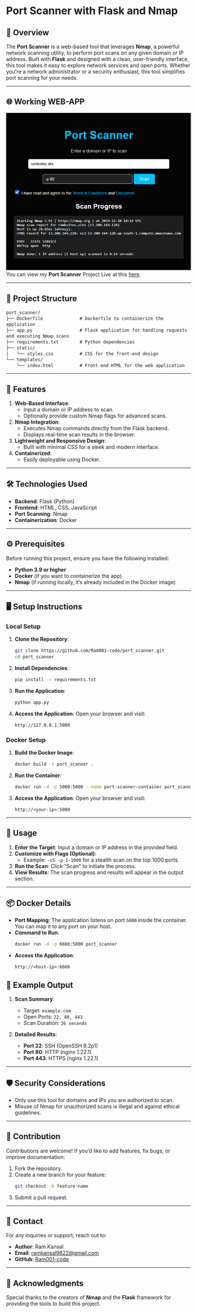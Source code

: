 # Port Scanner with Flask and Nmap

## 📖 Overview

The **Port Scanner** is a web-based tool that leverages **Nmap**, a powerful network scanning utility, to perform port scans on any given domain or IP address. Built with **Flask** and designed with a clean, user-friendly interface, this tool makes it easy to explore network services and open ports. Whether you're a network administrator or a security enthusiast, this tool simplifies port scanning for your needs.

---

## 🌐 Working WEB-APP

![Screenshot](screenshot.png)
You can view my **Port Scanner** Project Live at this [here](https://ports.ramksites.site/).

---

## 📂 Project Structure

```
port_scanner/
├── Dockerfile              # Dockerfile to containerize the application
├── app.py                  # Flask application for handling requests and executing Nmap scans
├── requirements.txt        # Python dependencies
├── static/
│   └── styles.css          # CSS for the front-end design
└── templates/
    └── index.html          # Front-end HTML for the web application
```

---

## 🚀 Features

1. **Web-Based Interface**:
   - Input a domain or IP address to scan.
   - Optionally provide custom Nmap flags for advanced scans.
2. **Nmap Integration**:
   - Executes Nmap commands directly from the Flask backend.
   - Displays real-time scan results in the browser.
3. **Lightweight and Responsive Design**:
   - Built with minimal CSS for a sleek and modern interface.
4. **Containerized**:
   - Easily deployable using Docker.

---

## 🛠️ Technologies Used

- **Backend**: Flask (Python)
- **Frontend**: HTML, CSS, JavaScript
- **Port Scanning**: Nmap
- **Containerization**: Docker

---

## ⚙️ Prerequisites

Before running this project, ensure you have the following installed:

- **Python 3.9 or higher**
- **Docker** (if you want to containerize the app)
- **Nmap** (if running locally, it’s already included in the Docker image)

---

## 🖥️ Setup Instructions

### Local Setup

1. **Clone the Repository**:
   ```bash
   git clone https://github.com/Ram001-code/port_scanner.git
   cd port_scanner
   ```

2. **Install Dependencies**:
   ```bash
   pip install -r requirements.txt
   ```

3. **Run the Application**:
   ```bash
   python app.py
   ```

4. **Access the Application**:
   Open your browser and visit:
   ```
   http://127.0.0.1:5000
   ```

### Docker Setup

1. **Build the Docker Image**:
   ```bash
   docker build -t port_scanner .
   ```

2. **Run the Container**:
   ```bash
   docker run -d -p 5000:5000 --name port-scanner-container port_scanner
   ```

3. **Access the Application**:
   Open your browser and visit:
   ```
   http://<your-ip>:5000
   ```

---

## 🧰 Usage

1. **Enter the Target**: Input a domain or IP address in the provided field.
2. **Customize with Flags (Optional)**:
   - Example: `-sS -p 1-1000` for a stealth scan on the top 1000 ports.
3. **Run the Scan**: Click "Scan" to initiate the process.
4. **View Results**: The scan progress and results will appear in the output section.

---

## 📦 Docker Details

- **Port Mapping**: The application listens on port `5000` inside the container. You can map it to any port on your host.
- **Command to Run**:
   ```bash
   docker run -d -p 6666:5000 port_scanner
   ```
- **Access the Application**:
   ```
   http://<host-ip>:6666
   ```


## 📄 Example Output

1. **Scan Summary**:
   - Target: `example.com`
   - Open Ports: `22, 80, 443`
   - Scan Duration: `26 seconds`

2. **Detailed Results**:
   - **Port 22**: SSH (OpenSSH 9.2p1)
   - **Port 80**: HTTP (nginx 1.22.1)
   - **Port 443**: HTTPS (nginx 1.22.1)

---

## 🛡️ Security Considerations

- Only use this tool for domains and IPs you are authorized to scan.
- Misuse of Nmap for unauthorized scans is illegal and against ethical guidelines.

---

## 🤝 Contribution

Contributions are welcome! If you’d like to add features, fix bugs, or improve documentation:

1. Fork the repository.
2. Create a new branch for your feature:
   ```bash
   git checkout -b feature-name
   ```
3. Submit a pull request.

---

## 📧 Contact

For any inquiries or support, reach out to:

- **Author**: Ram Kansal
- **Email**: ramkansal9822@gmail.com
- **GitHub**: [Ram001-code](https://github.com/Ram001-code)

---

## 🌟 Acknowledgments

Special thanks to the creators of **Nmap** and the **Flask** framework for providing the tools to build this project.